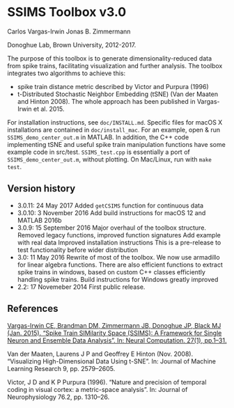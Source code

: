 SSIMS Toolbox v3.0
==================


Carlos Vargas-Irwin
Jonas B. Zimmermann

Donoghue Lab, Brown University, 2012-2017.

The purpose of this toolbox is to generate dimensionality-reduced data from spike trains, facilitating visualization and further analysis. The toolbox integrates two algorithms to achieve this:
* spike train distance metric described by Victor and Purpura (1996)
* t-Distributed Stochastic Neighbor Embedding (tSNE) (Van der Maaten and Hinton 2008).
The whole approach has been published in Vargas-Irwin et al. 2015.

For installation instructions, see `doc/INSTALL.md`. Specific files for macOS X installations are contained in `doc/install_mac`.
For an example, open & run `SSIMS_demo_center_out.m` in MATLAB.
In addition, the C++ code implementing tSNE and useful spike train manipulation functions have some example code in src/test. `SSIMS_test.cpp` is essentially a port of `SSIMS_demo_center_out.m`, without plotting. On Mac/Linux, run with `make test`.


Version history
---------------
*   3.0.11: 24 May 2017
    Added `getCSIMS` function for continuous data
*   3.0.10: 3 November 2016
  Add build instructions for macOS 12 and MATLAB 2016b
*   3.0.9:  15 September 2016
  Major overhaul of the toolbox structure.
  Removed legacy functions, improved function signatures
  Add example with real data
  Improved installation instructions
  This is a pre-release to test functionality before wider distribution
*   3.0:    11 May 2016
	Rewrite of most of the toolbox. We now use armadillo for linear algebra functions.
	There are also efficient functions to extract spike trains in windows, based
	on custom C++ classes efficiently handling spike trains.
	Build instructions for Windows greatly improved
*   2.2:    17 Novemeber 2014
    First public release.


References
----------
[Vargas-Irwin CE, Brandman DM, Zimmermann JB, Donoghue JP, Black MJ (Jan. 2015). “Spike Train SIMilarity Space (SSIMS): A Framework for Single Neuron and Ensemble Data Analysis”. In: Neural Computation. 27(1), pp.1–31.](http://www.mitpressjournals.org/doi/abs/10.1162/NECO_a_00684?url_ver=Z39.88-2003&rfr_id=ori:rid:crossref.org&rfr_dat=cr_pub%3dpubmed)

Van der Maaten, Laurens J P and Geoffrey E Hinton (Nov. 2008). “Visualizing High-Dimensional Data Using t-SNE”. In: Journal of Machine Learning Research 9, pp. 2579–2605.

Victor, J D and K P Purpura (1996). “Nature and precision of temporal coding in visual cortex: a metric-space analysis”. In: Journal of Neurophysiology 76.2, pp. 1310–26.